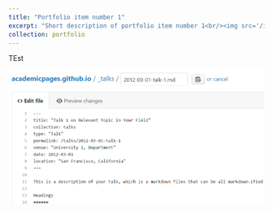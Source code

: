 ```yaml
---
title: "Portfolio item number 1"
excerpt: "Short description of portfolio item number 1<br/><img src='/images/500x300.png'>"
collection: portfolio
---
```


TEst

![Editing a markdown file for a talk](./editing-talk.png)